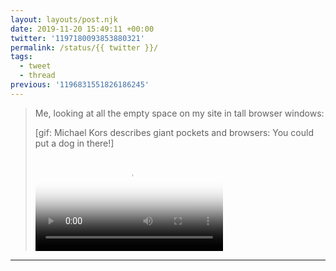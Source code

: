 ```yaml
---
layout: layouts/post.njk
date: 2019-11-20 15:49:11 +00:00
twitter: '1197180093853880321'
permalink: /status/{{ twitter }}/
tags: 
  - tweet
  - thread
previous: '1196831551826186245'
---
```


> Me, looking at all the empty space on my site in tall browser windows:
> 
> [gif: Michael Kors describes giant pockets and browsers: You could put a dog in there!] 
> 
> <video controls loop preload="metadata" poster="/img/EJ0877XU8AAVgEq.jpg"><source src="/img/1197180093853880321-EJ0877XU8AAVgEq.mp4">Your browser does not support the video tag.</video>


---
